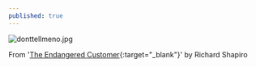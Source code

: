 ```yaml
---
published: true
---
```

![donttellmeno.jpg]({{site.baseurl}}/static/img/donttellmeno.jpg)

From '[The Endangered Customer](https://www.amazon.com/Endangered-Customer-Guarantee-Repeat-Business/dp/099800300X"){:target="_blank"}' by Richard Shapiro
